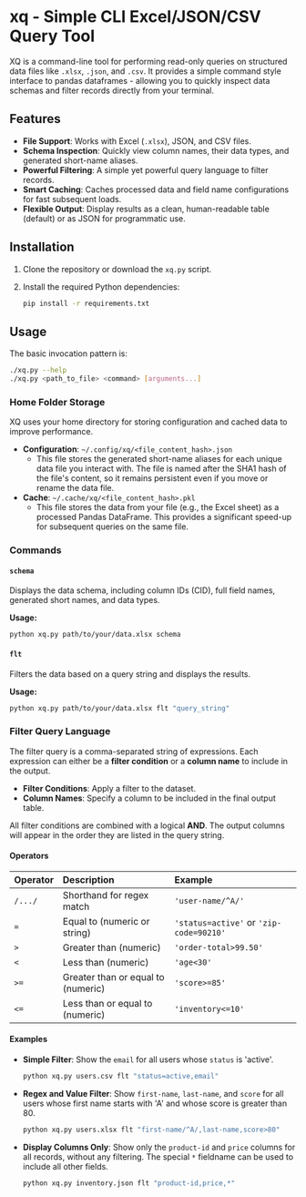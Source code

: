 # xq - Simple CLI Excel/JSON/CSV Query Tool

XQ is a command-line tool for performing read-only queries on structured data files like `.xlsx`, `.json`, and `.csv`. It provides a simple command style interface to pandas dataframes - allowing you to quickly inspect data schemas and filter records directly from your terminal.

## Features

- **File Support**: Works with Excel (`.xlsx`), JSON, and CSV files.
- **Schema Inspection**: Quickly view column names, their data types, and generated short-name aliases.
- **Powerful Filtering**: A simple yet powerful query language to filter records.
- **Smart Caching**: Caches processed data and field name configurations for fast subsequent loads.
- **Flexible Output**: Display results as a clean, human-readable table (default) or as JSON for programmatic use.

## Installation

1.  Clone the repository or download the `xq.py` script.
2.  Install the required Python dependencies:

    ```bash
    pip install -r requirements.txt
    ```

## Usage

The basic invocation pattern is:

```bash
./xq.py --help
./xq.py <path_to_file> <command> [arguments...]
```

### Home Folder Storage

XQ uses your home directory for storing configuration and cached data to improve performance.

-   **Configuration**: `~/.config/xq/<file_content_hash>.json`
    -   This file stores the generated short-name aliases for each unique data file you interact with. The file is named after the SHA1 hash of the file's content, so it remains persistent even if you move or rename the data file.
-   **Cache**: `~/.cache/xq/<file_content_hash>.pkl`
    -   This file stores the data from your file (e.g., the Excel sheet) as a processed Pandas DataFrame. This provides a significant speed-up for subsequent queries on the same file.

### Commands

#### `schema`

Displays the data schema, including column IDs (CID), full field names, generated short names, and data types.

**Usage:**

```bash
python xq.py path/to/your/data.xlsx schema
```

#### `flt`

Filters the data based on a query string and displays the results.

**Usage:**

```bash
python xq.py path/to/your/data.xlsx flt "query_string"
```

### Filter Query Language

The filter query is a comma-separated string of expressions. Each expression can either be a **filter condition** or a **column name** to include in the output.

-   **Filter Conditions**: Apply a filter to the dataset.
-   **Column Names**: Specify a column to be included in the final output table.

All filter conditions are combined with a logical **AND**. The output columns will appear in the order they are listed in the query string.

#### Operators

| Operator | Description                                     | Example                                   |
| :------- | :---------------------------------------------- | :---------------------------------------- |
| `/.../`  | Shorthand for regex match                       | `'user-name/^A/'`                         |
| `=`      | Equal to (numeric or string)                    | `'status=active'` or `'zip-code=90210'`   |
| `>`      | Greater than (numeric)                          | `'order-total>99.50'`                     |
| `<`      | Less than (numeric)                             | `'age<30'`                                |
| `>=`     | Greater than or equal to (numeric)              | `'score>=85'`                             |
| `<=`     | Less than or equal to (numeric)                 | `'inventory<=10'`                         |

#### Examples

-   **Simple Filter**: Show the `email` for all users whose `status` is 'active'.

    ```bash
    python xq.py users.csv flt "status=active,email"
    ```

-   **Regex and Value Filter**: Show `first-name`, `last-name`, and `score` for all users whose first name starts with 'A' and whose score is greater than 80.

    ```bash
    python xq.py users.xlsx flt "first-name/^A/,last-name,score>80"
    ```

-   **Display Columns Only**: Show only the `product-id` and `price` columns for all records, without any filtering. The special `*` fieldname can be used to include all other fields.

    ```bash
    python xq.py inventory.json flt "product-id,price,*"
    ``` 